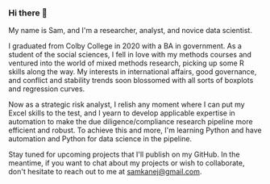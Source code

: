 ### Hi there 👋

My name is Sam, and I'm a researcher, analyst, and novice data scientist.

I graduated from Colby College in 2020 with a BA in government. As a student of the social sciences, I fell in love with my methods courses and ventured into the world of mixed methods research, picking up some R skills along the way. My interests in international affairs, good governance, and conflict and stability trends soon blossomed with all sorts of boxplots and regression curves.

Now as a strategic risk analyst, I relish any moment where I can put my Excel skills to the test, and I yearn to develop applicable expertise in automation to make the due diligence/compliance research pipeline more efficient and robust. To achieve this and more, I'm learning Python and have automation and Python for data science in the pipeline.

Stay tuned for upcoming projects that I'll publish on my GitHub. In the meantime, if you want to chat about my projects or wish to collaborate, don't hesitate to reach out to me at samkanej@gmail.com.
